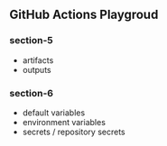 ## GitHub Actions Playgroud

### section-5

- artifacts
- outputs

### section-6

- default variables
- environment variables
- secrets / repository secrets
